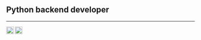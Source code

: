 ## Python backend developer

----

<a href="https://www.linkedin.com/in/ksenia-evteeva/">
  <img align="left" alt="Ksenia's LinkedIn" width="20px" src="https://simpleicons.now.sh/linkedin/495f7e" />
</a>
<a href="https://www.researchgate.net/profile/Ksenia-Evteeva">
  <img align="left" alt="Ksenia's ResearchGate" width="20px" src="https://simpleicons.now.sh/researchgate/495f7e" />
</a>
